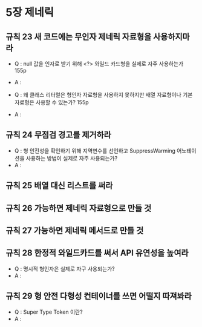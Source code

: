 # 5장 제네릭

## 규칙 23 새 코드에는 무인자 제네릭 자료형을 사용하지마라

* Q : null 값을 인자로 받기 위해 <?> 와일드 카드형을 실제로 자주 사용하는가 155p
* A :

* Q : 왜 클래스 리터럴은 형인자 자료형을 사용하지 못하지만 배열 자료형이나 기본 자료형은 사용할 수 있는가? 155p
* A : 

## 규칙 24 무점검 경고를 제거하라

* Q : 형 안전성을 확인하기 위해 지역변수를 선언하고 SuppressWarming 어노테이션을 사용하는 방법이 실제로 자주 사용되는가?
* A :

## 규칙 25 배열 대신 리스트를 써라
## 규칙 26 가능하면 제네릭 자료형으로 만들 것
## 규칙 27 가능하면 제네릭 메서드로 만들 것
## 규칙 28 한정적 와일드카드를 써서 API 유연성을 높여라

* Q : 명시적 형인자은 실제로 자구 사용되는가?
* A : 

## 규칙 29 형 안전 다형성 컨테이너를 쓰면 어떨지 따져봐라

* Q : Super Type Token 이란?
* A : 